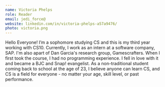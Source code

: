```yaml
---
name: Victoria Phelps
role: Reader
email: jedi_force@
website: linkedin.com/in/victoria-phelps-a57a9476/
photo: victoria.png
---
```

Hello Everyone! I’m a sophomore studying CS and this is my third year working with CS10. Currently, I work as an intern at a software company, SAP. I'm also apart of Dan Garcia's research group, Gamescrafters. When I first took the course, I had no programming experience. I fell in love with it and became a BJC and Snap! evangelist. As a non-traditional student coming back to school at the age of 23, I believe anyone can learn CS, and CS is a field for everyone - no matter your age, skill level, or past performance. 
